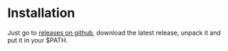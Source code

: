 # Installation

Just go to [releases on github](https://github.com/patrickomatic/csv-plus-plus/releases), download
the latest release, unpack it and put it in your $PATH.
